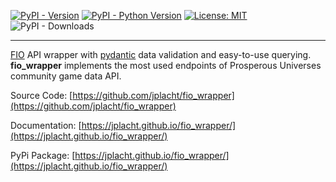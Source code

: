 [![PyPI - Version](https://img.shields.io/pypi/v/fio-wrapper.svg)](https://pypi.org/project/fio-wrapper)
[![PyPI - Python Version](https://img.shields.io/pypi/pyversions/fio-wrapper.svg)](https://pypi.org/project/fio-wrapper)
[![License: MIT](https://img.shields.io/badge/license-MIT-C06524)](https://github.com/jplacht/fio_wrapper/blob/master/LICENSE.md)
![PyPI - Downloads](https://img.shields.io/pypi/dm/fio-wrapper)

---

[FIO](https://doc.fnar.net/) API wrapper with [pydantic](https://github.com/pydantic/pydantic) data validation and easy-to-use querying. **fio_wrapper** implements the most used endpoints of Prosperous Universes community game data API.

Source Code: [https://github.com/jplacht/fio_wrapper](https://github.com/jplacht/fio_wrapper)

Documentation: [https://jplacht.github.io/fio_wrapper/](https://jplacht.github.io/fio_wrapper/)

PyPi Package: [https://jplacht.github.io/fio_wrapper/](https://jplacht.github.io/fio_wrapper/)